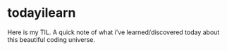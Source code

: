 # todayilearn
Here is my TIL. A quick note of what i've learned/discovered today  about this beautiful coding universe.
